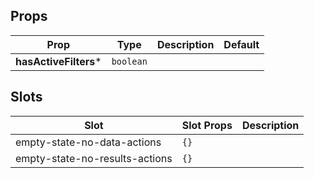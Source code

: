 <!-- This file is automatically generated, do not edit manually. -->

## Props

| Prop | Type | Description | Default |
| ---- | ---- | ----------- | ------- |
| **hasActiveFilters*** | `boolean` |  |  |


## Slots

| Slot | Slot Props | Description |
| --------- | ---- | ----------- |
| empty-state-no-data-actions | `{}` |  |
| empty-state-no-results-actions | `{}` |  |

